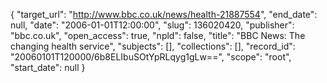 {
  "target_url": "http://www.bbc.co.uk/news/health-21887554", 
  "end_date": null, 
  "date": "2006-01-01T12:00:00", 
  "slug": 136020420, 
  "publisher": "bbc.co.uk", 
  "open_access": true, 
  "npld": false, 
  "title": "BBC News: The changing health service", 
  "subjects": [], 
  "collections": [], 
  "record_id": "20060101T120000/6b8ELIbuSOtYpRLqyg1gLw==", 
  "scope": "root", 
  "start_date": null
}

